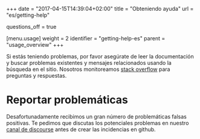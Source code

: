 +++
date = "2017-04-15T14:39:04+02:00"
title = "Obteniendo ayuda"
url = "es/getting-help"

questions_off = true

[menu.usage]
  weight = 2
  identifier = "getting-help-es"
  parent = "usage_overview"
+++

Si estás teniendo problemas, por favor asegúrate de leer la documentación y buscar problemas existentes y mensajes relacionados usando la búsqueda en el sitio. Nosotros monitoreamos [stack overflow](http://stackoverflow.com/questions/tagged/drone.io) para preguntas y respuestas.

<!--
You can also post questions or comments to our [community forum](https://discourse.drone.io). This is a great place to directly interact with the project maintainers and community members.
-->

# Reportar problemáticas

Desafortunadamente recibimos un gran número de problemáticas falsas positivas. Te pedimos que discutas los potenciales problemas en nuestro [canal de discourse](https://discourse.drone.io) antes de crear las incidencias en github.
